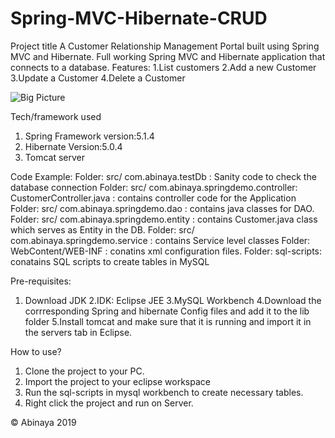 # Spring-MVC-Hibernate-CRUD
Project title
A Customer Relationship Management Portal built using Spring MVC and Hibernate.
Full working Spring MVC and Hibernate application that connects to a database.
Features:
  1.List customers
  2.Add a new Customer
  3.Update a Customer
  4.Delete a Customer
 
  ![Big Picture](Spring-MVC-Hibernate-CRUD/big_picture.png)
  


Tech/framework used
1) Spring Framework version:5.1.4
2) Hibernate Version:5.0.4
3) Tomcat server





Code Example:
Folder: src/ com.abinaya.testDb : Sanity code to check the database connection
Folder: src/ com.abinaya.springdemo.controller: CustomerController.java : contains controller code for the Application
Folder: src/ com.abinaya.springdemo.dao : contains java classes for DAO.
Folder: src/ com.abinaya.springdemo.entity : contains Customer.java class which serves as Entity in the DB.
Folder: src/ com.abinaya.springdemo.service : contains Service level classes
Folder: WebContent/WEB-INF : conatins xml configuration files.
Folder: sql-scripts: conatains  SQL scripts to create tables in MySQL

Pre-requisites:
1. Download JDK
2.IDK: Eclipse JEE
3.MySQL Workbench
4.Download the corrresponding Spring and hibernate Config files and add it to the lib folder
5.Install tomcat and make sure that it is running and import it in the servers tab in Eclipse.





How to use?
1. Clone the project to your PC.
2. Import the project to your eclipse workspace
3. Run the sql-scripts in mysql workbench to create necessary tables.
4. Right click the project and run on Server.



 © Abinaya 2019
